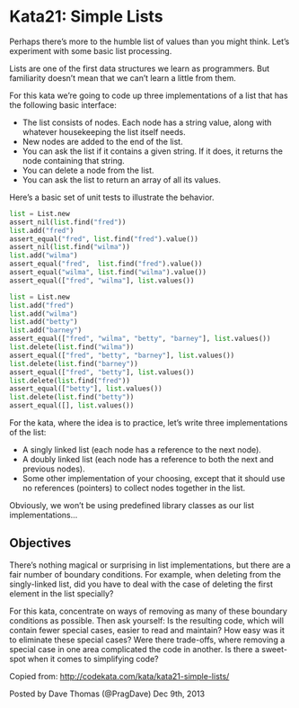# Kata21: Simple Lists

Perhaps there’s more to the humble list of values than you might think. Let’s experiment with some basic list processing.

Lists are one of the first data structures we learn as programmers. But familiarity doesn’t mean that we can’t learn a little from them.

For this kata we’re going to code up three implementations of a list that has the following basic interface:

- The list consists of nodes. Each node has a string value, along with whatever housekeeping the list itself needs.
- New nodes are added to the end of the list.
- You can ask the list if it contains a given string. If it does, it returns the node containing that string.
- You can delete a node from the list.
- You can ask the list to return an array of all its values.

Here’s a basic set of unit tests to illustrate the behavior.

```python
list = List.new
assert_nil(list.find("fred"))
list.add("fred")
assert_equal("fred", list.find("fred").value())
assert_nil(list.find("wilma"))
list.add("wilma")
assert_equal("fred",  list.find("fred").value())
assert_equal("wilma", list.find("wilma").value())
assert_equal(["fred", "wilma"], list.values())

list = List.new
list.add("fred")
list.add("wilma")
list.add("betty")
list.add("barney")
assert_equal(["fred", "wilma", "betty", "barney"], list.values())
list.delete(list.find("wilma"))
assert_equal(["fred", "betty", "barney"], list.values())
list.delete(list.find("barney"))
assert_equal(["fred", "betty"], list.values())
list.delete(list.find("fred"))
assert_equal(["betty"], list.values())
list.delete(list.find("betty"))
assert_equal([], list.values())
```

For the kata, where the idea is to practice, let’s write three implementations of the list:

- A singly linked list (each node has a reference to the next node).
- A doubly linked list (each node has a reference to both the next and previous nodes).
- Some other implementation of your choosing, except that it should use no references (pointers) to collect nodes together in the list.

Obviously, we won’t be using predefined library classes as our list implementations…

## Objectives

There’s nothing magical or surprising in list implementations, but there are a fair number of boundary conditions. For example, when deleting from the singly-linked list, did you have to deal with the case of deleting the first element in the list specially?

For this kata, concentrate on ways of removing as many of these boundary conditions as possible. Then ask yourself: Is the resulting code, which will contain fewer special cases, easier to read and maintain? How easy was it to eliminate these special cases? Were there trade-offs, where removing a special case in one area complicated the code in another. Is there a sweet-spot when it comes to simplifying code?

Copied from: http://codekata.com/kata/kata21-simple-lists/

Posted by Dave Thomas (@PragDave) Dec 9th, 2013